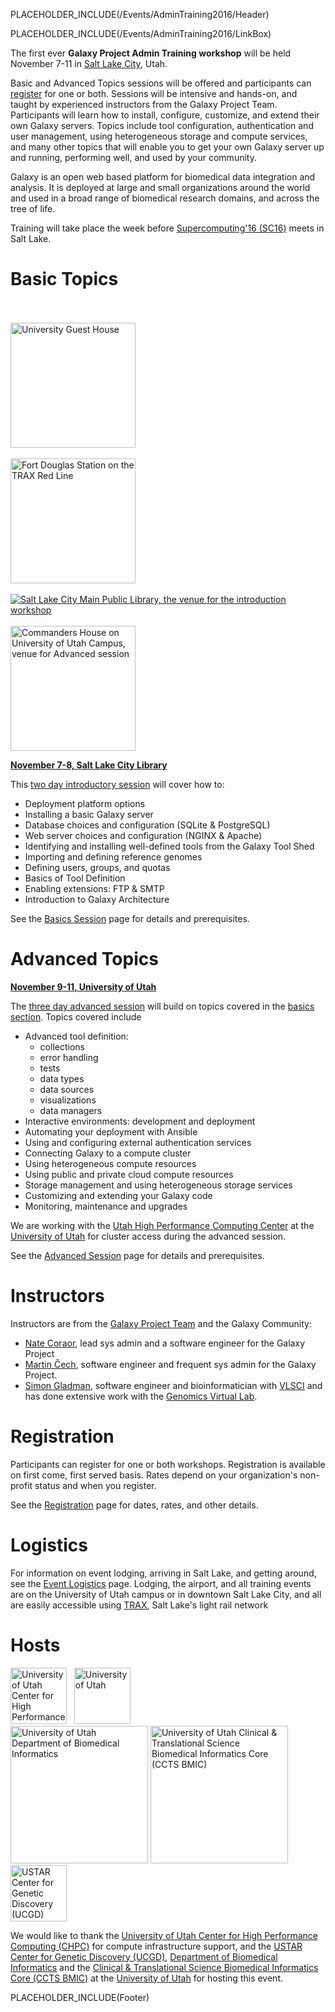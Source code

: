 PLACEHOLDER_INCLUDE(/Events/AdminTraining2016/Header)

PLACEHOLDER_INCLUDE(/Events/AdminTraining2016/LinkBox)

The first ever **Galaxy Project Admin Training workshop** will be held November 7-11 in [Salt Lake City](http://www.visitsaltlake.com/), Utah.  

Basic and Advanced Topics sessions will be offered and participants can [register](/Events/AdminTraining2016/Registration) for one or both.  Sessions will be intensive and hands-on, and taught by experienced instructors from the Galaxy Project Team.  Participants will learn how to install, configure, customize, and extend their own Galaxy servers.  Topics include tool configuration, authentication and user management, using heterogeneous storage and compute services, and many other topics that will enable you to get your own Galaxy server up and running, performing well, and used by your community.

Galaxy is an open web based platform for biomedical data integration and analysis.  It is deployed at large and small organizations around the world and used in a broad range of biomedical research domains, and across the tree of life.

Training will take place the week before [Supercomputing'16 (SC16)](http://sc16.supercomputing.org/) meets in Salt Lake.

# Basic Topics

<div class='right'>
<br /><br />
<a href='http://www.universityguesthouse.com/University-Guest-House'><img src='/UniversityGuestHouse.jpg' alt='University Guest House' width="200" /></a><br /><br />
<a href='https://en.wikipedia.org/wiki/Red_Line_(TRAX)#/media/File:TRAX_Red_Line_to_Daybreak_at_Fort_Douglas_Station.jpg'><img src='Logistics/TRAX_Red_Line_to_Daybreak_at_Fort_Douglas_Station.jpg' alt='Fort Douglas Station on the TRAX Red Line' width="200" /></a><br /><br />
<a href='http://www.slcpl.lib.ut.us/branches/view/Main+Library'><img src='/SLCLibrary1.jpg' alt='Salt Lake City Main Public Library, the venue for the introduction workshop'  /></a><br /><br />
<a href='http://www.universityguesthouse.com/Commanders-House'><img src='/Events/AdminTraining2016/CommandersHouse.jpg' alt='Commanders House on University of Utah Campus, venue for Advanced session' width="200" /></a>
</div>

**[November 7-8, Salt Lake City Library](/Events/AdminTraining2016/BasicsSession)**

This [two day introductory session](/Events/AdminTraining2016/BasicsSession) will cover how to:

* Deployment platform options
* Installing a basic Galaxy server 
* Database choices and configuration  (SQLite & PostgreSQL)
* Web server choices and configuration  (NGINX & Apache)
* Identifying and installing well-defined tools from the Galaxy Tool Shed
* Importing and defining reference genomes
* Defining users, groups, and quotas
* Basics of Tool Definition
* Enabling extensions: FTP & SMTP
* Introduction to Galaxy Architecture

See the [Basics Session](/Events/AdminTraining2016/BasicsSession) page for details and prerequisites.


# Advanced Topics

**[November 9-11, University of Utah](/Events/AdminTraining2016/AdvancedSession)**

The [three day advanced session](/Events/AdminTraining2016/AdvancedSession) will build on topics covered in the [basics section](/Events/AdminTraining2016/BasicsSession).  Topics covered include

* Advanced tool definition: 
  * collections 
  * error handling 
  * tests
  * data types
  * data sources
  * visualizations
  * data managers
* Interactive environments: development and deployment
* Automating your deployment with Ansible
* Using and configuring external authentication services
* Connecting Galaxy to a compute cluster
* Using heterogeneous compute resources
* Using public and private cloud compute resources
* Storage management and using heterogeneous storage services
* Customizing and extending your Galaxy code
* Monitoring, maintenance and upgrades

We are working with the [Utah High Performance Computing Center](https://www.chpc.utah.edu/) at the [University of Utah](https://www.utah.edu/) for cluster access during the advanced session.

See the [Advanced Session](/Events/AdminTraining2016/AdvancedSession) page for details and prerequisites.


# Instructors

Instructors are from the [Galaxy Project Team](/GalaxyTeam) and the Galaxy Community:
* [Nate Coraor](/nate), lead sys admin and a software engineer for the Galaxy Project
* [Martin Čech](/Marten), software engineer and frequent sys admin for the Galaxy Project.
* [Simon Gladman](https://www.vlsci.org.au/researcher/sgladman), software engineer and bioinformatician with [VLSCI](https://www.vlsci.org.au/) and has done extensive work with the [Genomics Virtual Lab](https://www.genome.edu.au/).


# Registration

Participants can register for one or both workshops. Registration is available on first come, first served basis. Rates depend on your organization's non-profit status and when you register.

See the [Registration](/Events/AdminTraining2016/Registration) page for dates, rates, and other details.

# Logistics

For information on event lodging, arriving in Salt Lake, and getting around, see the [Event Logistics](/Events/AdminTraining2016/Logistics) page.  Lodging, the airport, and all training events are on the University of Utah campus or in downtown Salt Lake City, and all are easily accessible using [TRAX](http://www.rideuta.com/), Salt Lake's light rail network


# Hosts

<div class='center'>
<a href='http://www.chpc.utah.edu'><img src='/Images/Logos/UtahCHPCLogo.png' alt='University of Utah Center for High Performance Computing (CHPC)' height="90" /></a> &nbsp; 
<a href='http://healthsciences.utah.edu/'><img src='/Images/Logos/UUtahHealthSciences.png' alt='University of Utah' height="90" /></a> <br />
<a href='http://medicine.utah.edu/dbmi/'><img src='/Images/Logos/UUtahDBMI.png' alt='University of Utah Department of Biomedical Informatics' width="220" /></a>
<a href='http://medicine.utah.edu/ccts/bmic/'><img src='/Images/Logos/UUtahCCTS_BMIC.png' alt='University of Utah Clinical & Translational Science Biomedical Informatics Core (CCTS BMIC)' width="220" /></a><br />
<a href='http://ucgd.genetics.utah.edu/'><img src='/Images/Logos/USTAR-UCGD-Logo.jpg' alt='USTAR Center for Genetic Discovery (UCGD)' height="90" /></a>
</div>

We would like to thank the [University of Utah Center for High Performance Computing (CHPC)](http://www.chpc.utah.edu/) for compute infrastructure support, and the [USTAR Center for Genetic Discovery (UCGD)](http://ucgd.genetics.utah.edu/), [Department of Biomedical Informatics](http://medicine.utah.edu/dbmi/) and the [Clinical & Translational Science Biomedical Informatics Core (CCTS BMIC)](http://medicine.utah.edu/ccts/bmic/) at the [University of Utah](http://utah.edu) for hosting this event.

PLACEHOLDER_INCLUDE(Footer)
